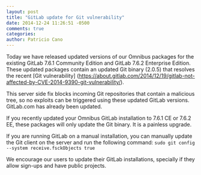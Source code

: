 ```yaml
---
layout: post
title: "GitLab update for Git vulnerability"
date: 2014-12-24 11:26:51 -0500
comments: true
categories:
author: Patricio Cano
---
```


Today we have released updated versions of our Omnibus packages for the existing GitLab 7.6.1 Community Edition and GitLab 7.6.2
Enterprise Edition. These updated packages contain an updated Git binary (2.0.5) that resolves the recent [Git vulnerability]
(https://about.gitlab.com/2014/12/19/gitlab-not-affected-by-CVE-2014-9390-git-vulnerability/).

This server side fix blocks incoming Git repositories that contain a malicious tree, so no exploits can be triggered
using these updated GitLab versions. GitLab.com has already been updated.

If you recently updated your Omnibus GitLab installation to 7.6.1 CE or 7.6.2 EE, these packages will only update the
Git binary. It is a painless upgrade.

If you are running GitLab on a manual installation, you can manually update the Git client on the server and run the
following command: `sudo git config --system receive.fsckObjects true`

We encourage our users to update their GitLab installations, specially if they allow sign-ups and have public projects.
